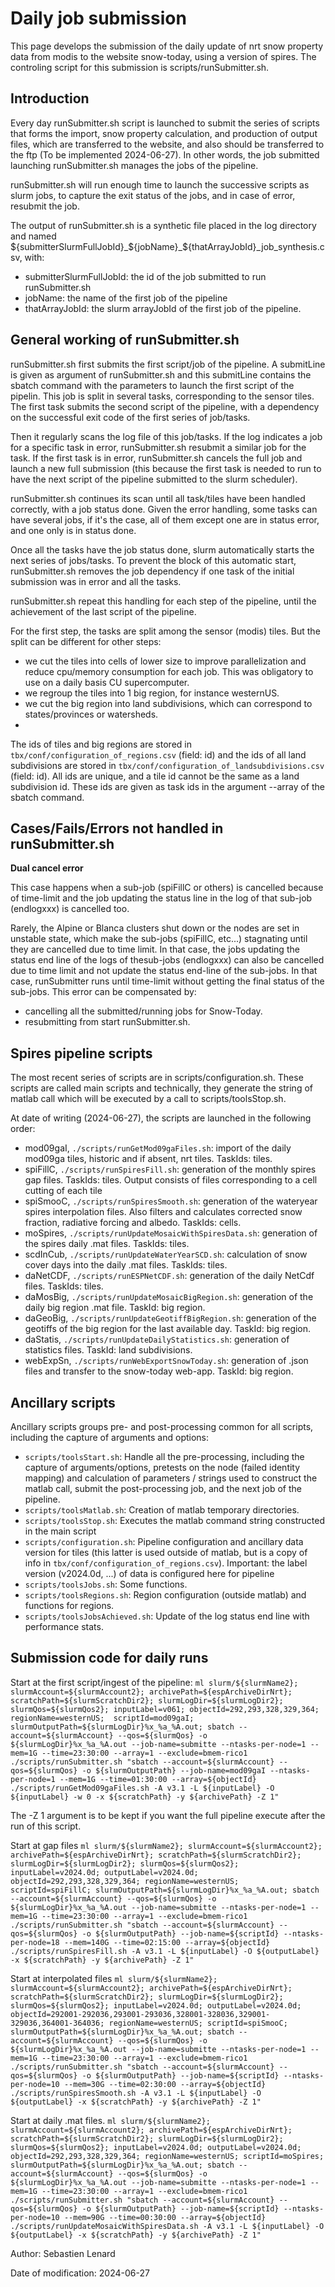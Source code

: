 # Daily job submission

This page develops the submission of the daily update of nrt snow property data from modis to the website snow-today, using a version of spires. The controling script for this submission is scripts/runSubmitter.sh.

## Introduction

Every day runSubmitter.sh script is launched to submit the series of scripts that forms the import, snow property calculation, and production of output files, which are transferred to the website, and also should be transferred to the ftp (To be implemented 2024-06-27). In other words, the job submitted launching runSubmitter.sh manages the jobs of the pipeline.

runSubmitter.sh will run enough time to launch the successive scripts as slurm jobs, to capture the exit status of the jobs, and in case of error, resubmit the job.

The output of runSubmitter.sh is a synthetic file placed in the log directory and named ${submitterSlurmFullJobId}_${jobName}_${thatArrayJobId}_job_synthesis.csv, with:
- submitterSlurmFullJobId: the id of the job submitted to run runSubmitter.sh
- jobName: the name of the first job of the pipeline
- thatArrayJobId: the slurm arrayJobId of the first job of the pipeline.

## General working of runSubmitter.sh

runSubmitter.sh first submits the first script/job of the pipeline. A submitLine is given as argument of runSubmitter.sh and this submitLine contains the sbatch command with the parameters to launch the first script of the pipelin. This job is split in several tasks, corresponding to the sensor tiles. The first task submits the second script of the pipeline, with a dependency on the successful exit code of the first series of job/tasks.

Then it regularly scans the log file of this job/tasks. If the log indicates a job for a specific task in error, runSubmitter.sh resubmit a similar job for the task. If the first task is in error, runSubmitter.sh cancels the full job and launch a new full submission (this because the first task is needed to run to have the next script of the pipeline submitted to the slurm scheduler).

runSubmitter.sh continues its scan until all task/tiles have been handled correctly, with a job status done. Given the error handling, some tasks can have several jobs, if it's the case, all of them except one are in status error, and one only is in status done.

Once all the tasks have the job status done, slurm automatically starts the next series of jobs/tasks. To prevent the block of this automatic start, runSubmitter.sh removes the job dependency if one task of the initial submission was in error and all the tasks.

runSubmitter.sh repeat this handling for each step of the pipeline, until the achievement of the last script of the pipeline.

For the first step, the tasks are split among the sensor (modis) tiles. But the split can be different for other steps:
- we cut the tiles into cells of lower size to improve parallelization and reduce cpu/memory consumption for each job. This was obligatory to use on a daily basis CU supercomputer.
- we regroup the tiles into 1 big region, for instance westernUS.
- we cut the big region into land subdivisions, which can correspond to states/provinces or watersheds.
- 
The ids of tiles and big regions are stored in `tbx/conf/configuration_of_regions.csv` (field: id) and the ids of all land subdivisions are stored in `tbx/conf/configuration_of_landsubdivisions.csv` (field: id). All ids are unique, and a tile id cannot be the same as a land subdivision id. These ids are given as task ids in the argument --array of the sbatch command.

## Cases/Fails/Errors not handled in runSubmitter.sh

**Dual cancel error**

This case happens when a sub-job (spiFillC or others) is cancelled because of time-limit and the job updating the status line in the log of that sub-job (endlogxxx) is cancelled too.

Rarely, the Alpine or Blanca clusters shut down or the nodes are set in unstable state, which make the sub-jobs (spiFillC, etc...) stagnating until they are cancelled due to time limit. In that case, the jobs updating the status end line of the logs of thesub-jobs (endlogxxx) can also be cancelled due to time limit and not update the status end-line of the sub-jobs. In that case, runSubmitter runs until time-limit without getting the final status of the sub-jobs. This error can be compensated by:
- cancelling all the submitted/running jobs for Snow-Today.
- resubmitting from start runSubmitter.sh.

## Spires pipeline scripts

The most recent series of scripts are in scripts/configuration.sh. These scripts are called main scripts and technically, they generate the string of matlab call which will be executed by a call to scripts/toolsStop.sh.

At date of writing (2024-06-27), the scripts are launched in the following order:

- mod09gaI, `./scripts/runGetMod09gaFiles.sh`: import of the daily mod09ga tiles, historic and if absent, nrt tiles. TaskIds: tiles.
- spiFillC, `./scripts/runSpiresFill.sh`: generation of the monthly spires gap files. TaskIds: tiles. Output consists of files corresponding to a cell cutting of each tile
- spiSmooC, `./scripts/runSpiresSmooth.sh`: generation of the wateryear spires interpolation files. Also filters and calculates corrected snow fraction, radiative forcing and albedo. TaskIds: cells.
- moSpires, `./scripts/runUpdateMosaicWithSpiresData.sh`: generation of the spires daily .mat files. TaskIds: tiles.
- scdInCub, `./scripts/runUpdateWaterYearSCD.sh`: calculation of snow cover days into the daily .mat files. TaskIds: tiles.
- daNetCDF, `./scripts/runESPNetCDF.sh`: generation of the daily NetCdf files. TaskIds: tiles.
- daMosBig, `./scripts/runUpdateMosaicBigRegion.sh`: generation of the daily big region .mat file. TaskId: big region.
- daGeoBig, `./scripts/runUpdateGeotiffBigRegion.sh`: generation of the geotiffs of the big region for the last available day. TaskId: big region.
- daStatis, `./scripts/runUpdateDailyStatistics.sh`: generation of statistics files. TaskId: land subdivisions.
- webExpSn, `./scripts/runWebExportSnowToday.sh`: generation of .json files and transfer to the snow-today web-app. TaskId: big region.

## Ancillary scripts

Ancillary scripts groups pre- and post-processing common for all scripts, including the capture of arguments and options:
- `scripts/toolsStart.sh`: Handle all the pre-processing, including the capture of arguments/options, pretests on the node (failed identity mapping) and calculation of parameters / strings used to construct the matlab call, submit the post-processing job, and the next job of the pipeline.
- `scripts/toolsMatlab.sh`: Creation of matlab temporary directories.
- `scripts/toolsStop.sh`: Executes the matlab command string constructed in the main script
- `scripts/configuration.sh`: Pipeline configuration and ancillary data version for tiles (this latter is used outside of matlab, but is a copy of info in `tbx/conf/configuration_of_regions.csv`). Important: the label version (v2024.0d, ...) of data is configured here for pipeline
- `scripts/toolsJobs.sh`: Some functions.
- `scripts/toolsRegions.sh`: Region configuration (outside matlab) and functions for regions.
- `scripts/toolsJobsAchieved.sh`: Update of the log status end line with performance stats.

## Submission code for daily runs

Start at the first script/ingest of the pipeline:
`ml slurm/${slurmName2}; slurmAccount=${slurmAccount2}; archivePath=${espArchiveDirNrt};
scratchPath=${slurmScratchDir2}; slurmLogDir=${slurmLogDir2}; slurmQos=${slurmQos2};
inputLabel=v061; objectId=292,293,328,329,364; regionName=westernUS; 
scriptId=mod09gaI; slurmOutputPath=${slurmLogDir}%x_%a_%A.out;
sbatch --account=${slurmAccount} --qos=${slurmQos} -o ${slurmLogDir}%x_%a_%A.out --job-name=submitte --ntasks-per-node=1 --mem=1G --time=23:30:00 --array=1 --exclude=bmem-rico1 ./scripts/runSubmitter.sh "sbatch --account=${slurmAccount} --qos=${slurmQos} -o ${slurmOutputPath} --job-name=mod09gaI --ntasks-per-node=1 --mem=1G --time=01:30:00 --array=${objectId}  ./scripts/runGetMod09gaFiles.sh -A v3.1 -L ${inputLabel} -O ${inputLabel} -w 0 -x ${scratchPath} -y ${archivePath} -Z 1"`

The -Z 1 argument is to be kept if you want the full pipeline execute after the run of this script.

Start at gap files
`ml slurm/${slurmName2}; slurmAccount=${slurmAccount2}; archivePath=${espArchiveDirNrt};
scratchPath=${slurmScratchDir2}; slurmLogDir=${slurmLogDir2}; slurmQos=${slurmQos2};
inputLabel=v2024.0d; outputLabel=v2024.0d; objectId=292,293,328,329,364; regionName=westernUS; 
scriptId=spiFillC; slurmOutputPath=${slurmLogDir}%x_%a_%A.out;
sbatch --account=${slurmAccount} --qos=${slurmQos} -o ${slurmLogDir}%x_%a_%A.out --job-name=submitte --ntasks-per-node=1 --mem=1G --time=23:30:00 --array=1 --exclude=bmem-rico1 ./scripts/runSubmitter.sh "sbatch --account=${slurmAccount} --qos=${slurmQos} -o ${slurmOutputPath} --job-name=${scriptId} --ntasks-per-node=18 --mem=140G --time=02:15:00 --array=${objectId} ./scripts/runSpiresFill.sh -A v3.1 -L ${inputLabel} -O ${outputLabel} -x ${scratchPath} -y ${archivePath} -Z 1"`

Start at interpolated files
`ml slurm/${slurmName2}; slurmAccount=${slurmAccount2}; archivePath=${espArchiveDirNrt};
scratchPath=${slurmScratchDir2}; slurmLogDir=${slurmLogDir2}; slurmQos=${slurmQos2};
inputLabel=v2024.0d; outputLabel=v2024.0d; objectId=292001-292036,293001-293036,328001-328036,329001-329036,364001-364036; regionName=westernUS;
scriptId=spiSmooC; slurmOutputPath=${slurmLogDir}%x_%a_%A.out;
sbatch --account=${slurmAccount} --qos=${slurmQos} -o ${slurmLogDir}%x_%a_%A.out --job-name=submitte --ntasks-per-node=1 --mem=1G --time=23:30:00 --array=1 --exclude=bmem-rico1 ./scripts/runSubmitter.sh "sbatch --account=${slurmAccount} --qos=${slurmQos} -o ${slurmOutputPath} --job-name=${scriptId} --ntasks-per-node=10 --mem=30G --time=02:30:00 --array=${objectId} ./scripts/runSpiresSmooth.sh -A v3.1 -L ${inputLabel} -O ${outputLabel} -x ${scratchPath} -y ${archivePath} -Z 1"`

Start at daily .mat files.
`ml slurm/${slurmName2}; slurmAccount=${slurmAccount2}; archivePath=${espArchiveDirNrt};
scratchPath=${slurmScratchDir2}; slurmLogDir=${slurmLogDir2}; slurmQos=${slurmQos2};
inputLabel=v2024.0d; outputLabel=v2024.0d; objectId=292,293,328,329,364; regionName=westernUS;
scriptId=moSpires; slurmOutputPath=${slurmLogDir}%x_%a_%A.out;
sbatch --account=${slurmAccount} --qos=${slurmQos} -o ${slurmLogDir}%x_%a_%A.out --job-name=submitte --ntasks-per-node=1 --mem=1G --time=23:30:00 --array=1 --exclude=bmem-rico1 ./scripts/runSubmitter.sh "sbatch --account=${slurmAccount} --qos=${slurmQos} -o ${slurmOutputPath} --job-name=${scriptId} --ntasks-per-node=10 --mem=90G --time=00:30:00 --array=${objectId} ./scripts/runUpdateMosaicWithSpiresData.sh -A v3.1 -L ${inputLabel} -O ${outputLabel} -x ${scratchPath} -y ${archivePath} -Z 1"`

Author: Sebastien Lenard

Date of modification: 2024-06-27
